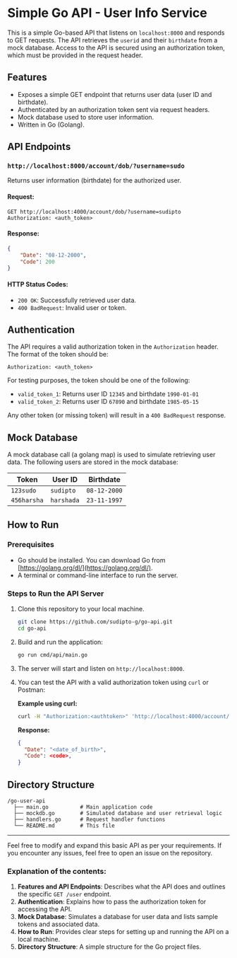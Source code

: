 # Simple Go API - User Info Service

This is a simple Go-based API that listens on `localhost:8000` and responds to GET requests. The API retrieves the `userid` and their `birthdate` from a mock database. Access to the API is secured using an authorization token, which must be provided in the request header.

## Features
- Exposes a simple GET endpoint that returns user data (user ID and birthdate).
- Authenticated by an authorization token sent via request headers.
- Mock database used to store user information.
- Written in Go (Golang).

## API Endpoints

### `http://localhost:8000/account/dob/?username=sudo`

Returns user information (birthdate) for the authorized user.

#### Request:

```http
GET http://localhost:4000/account/dob/?username=sudipto
Authorization: <auth_token>
```

#### Response:

```json
{  
    "Date": "08-12-2000",  
    "Code": 200  
}  
```

#### HTTP Status Codes:
- `200 OK`: Successfully retrieved user data.  
- `400 BadRequest`: Invalid user or token.  

## Authentication

The API requires a valid authorization token in the `Authorization` header. The format of the token should be:

```
Authorization: <auth_token>
```

For testing purposes, the token should be one of the following:
- `valid_token_1`: Returns user ID `12345` and birthdate `1990-01-01`
- `valid_token_2`: Returns user ID `67890` and birthdate `1985-05-15`

Any other token (or missing token) will result in a `400 BadRequest` response.

## Mock Database

A mock database call (a golang map) is used to simulate retrieving user data. The following users are stored in the mock database:

| Token         | User ID    | Birthdate   |
|---------------|------------|-------------|
| `123sudo`     | `sudipto`  | `08-12-2000`|
| `456harsha`   | `harshada` | `23-11-1997`|

## How to Run

### Prerequisites

- Go should be installed. You can download Go from [https://golang.org/dl/](https://golang.org/dl/).
- A terminal or command-line interface to run the server.

### Steps to Run the API Server

1. Clone this repository to your local machine.

   ```bash
   git clone https://github.com/sudipto-g/go-api.git
   cd go-api
   ```

2. Build and run the application:

   ```bash
   go run cmd/api/main.go
   ```

3. The server will start and listen on `http://localhost:8000`.

4. You can test the API with a valid authorization token using `curl` or Postman:

   **Example using curl:**

   ```bash
   curl -H "Authorization:<authtoken>" 'http://localhost:4000/account/dob/?username=<username>'
   ```

   **Response:**

   ```json
   {
     "Date": "<date_of_birth>",
     "Code": <code>,
   }
   ```

## Directory Structure

```
/go-user-api
  ├── main.go          # Main application code
  ├── mockdb.go        # Simulated database and user retrieval logic
  ├── handlers.go      # Request handler functions
  └── README.md        # This file
```

---

Feel free to modify and expand this basic API as per your requirements. If you encounter any issues, feel free to open an issue on the repository.  


### Explanation of the contents:
1. **Features and API Endpoints**: Describes what the API does and outlines the specific `GET /user` endpoint.
2. **Authentication**: Explains how to pass the authorization token for accessing the API.
3. **Mock Database**: Simulates a database for user data and lists sample tokens and associated data.
4. **How to Run**: Provides clear steps for setting up and running the API on a local machine.
5. **Directory Structure**: A simple structure for the Go project files.

